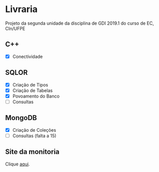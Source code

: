 # Livraria
Projeto da segunda unidade da disciplina de GDI 2019.1 do curso de EC, CIn/UFPE

## C++
- [x] Conectividade

## SQLOR
- [x] Criação de Tipos
- [x] Criação de Tabelas
- [x] Povoamento do Banco
- [ ] Consultas

## MongoDB
- [x] Criação de Coleções
- [ ] Consultas (falta a 15)

## Site da monitoria
Clique [aqui](https://sites.google.com/a/cin.ufpe.br/if685ec/material).

